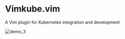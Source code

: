 Vimkube.vim
===========
A Vim plugin for Kubernetes integration and development

![demo_3](https://github.com/Veronica-SP/vimkube.vim/assets/81482663/b7903a58-2f7a-4166-9263-23ec70cd0227)
